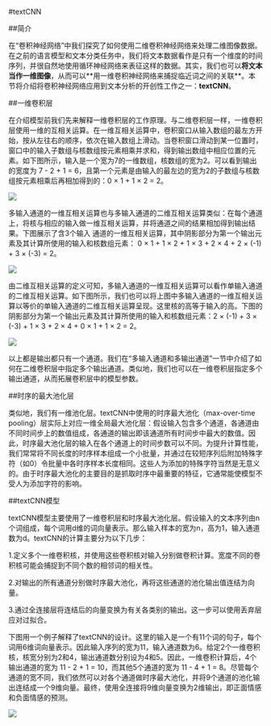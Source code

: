 #textCNN

##简介

在“卷积神经⽹络”中我们探究了如何使⽤⼆维卷积神经⽹络来处理⼆维图像数据。在之前的语⾔模型和⽂本分类任务中，我们将⽂本数据看作是只有⼀个维度的时间序列，并很⾃然地使⽤循环神经⽹络来表征这样的数据。其实，我们也可以**将⽂本当作⼀维图像**，从而可以**⽤⼀维卷积神经⽹络来捕捉临近词之间的关联**。本节将介绍将卷积神经⽹络应⽤到⽂本分析的开创性⼯作之⼀：**textCNN**。

##一维卷积层

在介绍模型前我们先来解释⼀维卷积层的⼯作原理。与⼆维卷积层⼀样，⼀维卷积层使⽤⼀维的互相关运算。在⼀维互相关运算中，卷积窗口从输⼊数组的最左⽅开始，按从左往右的顺序，依次在输⼊数组上滑动。当卷积窗口滑动到某⼀位置时，窗口中的输⼊⼦数组与核数组按元素相乘并求和，得到输出数组中相应位置的元素。如下图所⽰，输⼊是⼀个宽为7的⼀维数组，核数组的宽为2。可以看到输出的宽度为 7 - 2 + 1 = 6，且第⼀个元素是由输⼊的最左边的宽为2的⼦数组与核数组按元素相乘后再相加得到的：0 × 1 + 1 × 2 = 2。

![](https://cdn.jsdelivr.net/gh/tj-messi/picture/20241108150103.png)

多输⼊通道的⼀维互相关运算也与多输⼊通道的⼆维互相关运算类似：在每个通道上，将核与相应的输⼊做⼀维互相关运算，并将通道之间的结果相加得到输出结果。下图展⽰了含3个输⼊ 通道的⼀维互相关运算，其中阴影部分为第⼀个输出元素及其计算所使⽤的输⼊和核数组元素： 0 × 1 + 1 × 2 + 1 × 3 + 2 × 4 + 2 × (-1) + 3 × (-3) = 2。

![](https://cdn.jsdelivr.net/gh/tj-messi/picture/20241108150201.png)

由⼆维互相关运算的定义可知，多输⼊通道的⼀维互相关运算可以看作单输⼊通道的⼆维互相关运算。如下图所⽰，我们也可以将上图中多输⼊通道的⼀维互相关运算以等价的单输⼊通道的⼆维互相关运算呈现。这⾥核的⾼等于输⼊的⾼。下图的阴影部分为第⼀个输出元素及其计算所使⽤的输⼊和核数组元素：2 × (-1) + 3 × (-3) + 1 × 3 + 2 × 4 + 0 × 1 + 1 × 2 = 2。

![](https://cdn.jsdelivr.net/gh/tj-messi/picture/20241108150218.png)

以上都是输出都只有⼀个通道。我们在“多输⼊通道和多输出通道”⼀节中介绍了如何在⼆维卷积层中指定多个输出通道。类似地，我们也可以在⼀维卷积层指定多个输出通道，从而拓展卷积层中的模型参数。

##时序的最大池化层

类似地，我们有⼀维池化层。textCNN中使⽤的时序最⼤池化（max-over-time pooling）层实际上对应⼀维全局最⼤池化层：假设输⼊包含多个通道，各通道由不同时间步上的数值组成，各通道的输出即该通道所有时间步中最⼤的数值。因此，时序最⼤池化层的输⼊在各个通道上的时间步数可以不同。为提升计算性能，我们常常将不同⻓度的时序样本组成⼀个小批量，并通过在较短序列后附加特殊字符（如0）令批量中各时序样本⻓度相同。这些⼈为添加的特殊字符当然是⽆意义的。由于时序最⼤池化的主要⽬的是抓取时序中最重要的特征，它通常能使模型不受⼈为添加字符的影响。

##textCNN模型

textCNN模型主要使⽤了⼀维卷积层和时序最⼤池化层。假设输⼊的⽂本序列由n个词组成，每个词⽤d维的词向量表⽰。那么输⼊样本的宽为n，⾼为1，输⼊通道数为d。textCNN的计算主要分为以下⼏步：

1.定义多个⼀维卷积核，并使⽤这些卷积核对输⼊分别做卷积计算。宽度不同的卷积核可能会捕捉到不同个数的相邻词的相关性。

2.对输出的所有通道分别做时序最⼤池化，再将这些通道的池化输出值连结为向量。

3.通过全连接层将连结后的向量变换为有关各类别的输出。这⼀步可以使⽤丢弃层应对过拟合。

下图⽤⼀个例⼦解释了textCNN的设计。这⾥的输⼊是⼀个有11个词的句⼦，每个词⽤6维词向量表⽰。因此输⼊序列的宽为11，输⼊通道数为6。给定2个⼀维卷积核，核宽分别为2和4，输出通道数分别设为4和5。因此，⼀维卷积计算后，4个输出通道的宽为 11 - 2 + 1 = 10，而其他5个通道的宽为 11 - 4 + 1 = 8。尽管每个通道的宽不同，我们依然可以对各个通道做时序最⼤池化，并将9个通道的池化输出连结成⼀个9维向量。最终，使⽤全连接将9维向量变换为2维输出，即正⾯情感和负⾯情感的预测。

![](https://cdn.jsdelivr.net/gh/tj-messi/picture/20241108211127.png)









